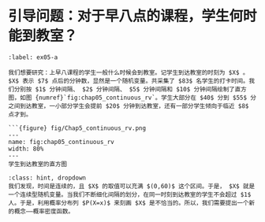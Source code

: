 # 引导问题：对于早八点的课程，学生何时能到教室？

```{prf:example}
:label: ex05-a

我们想要研究：上早八课程的学生一般什么时候会到教室。记学生到达教室的时刻为 $X$ 。 $X$ 表示 $7$ 点后的分钟数，显然是一个随机变量。共采集了 $83$ 名学生的打卡时间。我们分别按 $1$ 分钟间隔、 $2$ 分钟间隔、 $5$ 分钟间隔和 $10$ 分钟间隔绘制了直方图，如图 {numref}`fig:chap05_continuous_rv`。学生大部分在 $40$ 分到 $55$ 分之间到达教室，一小部分学生会提前 $20$ 分钟到达教室，还有一部分学生倾向于临近 $8$ 点才到。

```{figure} fig/Chap5_continuous_rv.png
---
name: fig:chap05_continuous_rv
width: 80%
---
学生到达教室的直方图
```

`````{admonition} Hint
:class: hint, dropdown
我们发现，时间是连续的，且 $X$ 的取值可以充满 $(0,60)$ 这个区间。于是， $X$ 就是一个连续型随机变量。当我们不断细化间隔的划分，在同一时刻到达教室的学生不会超过 $1$ 人。于是，利用概率分布列 $P(X=x)$ 来刻画 $X$ 是不恰当的。所以，我们需要提出一个新的概念——概率密度函数。
`````